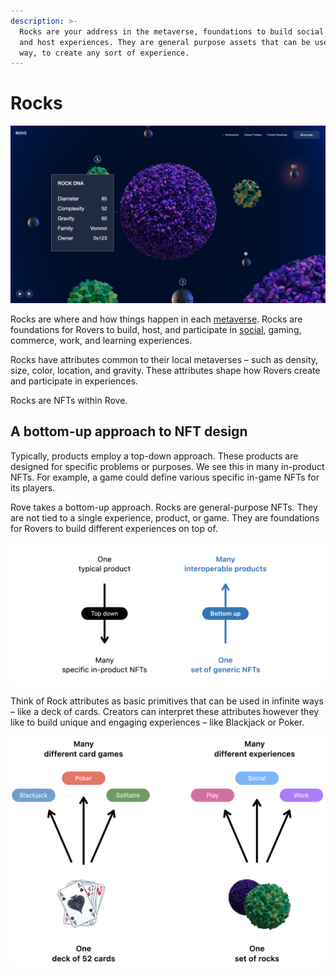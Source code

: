 ```yaml
---
description: >-
  Rocks are your address in the metaverse, foundations to build social spaces
  and host experiences. They are general purpose assets that can be used in any
  way, to create any sort of experience.
---
```


# Rocks



![A metaverse, composed of rocks with different attributes.](../../.gitbook/assets/Rove.039.jpeg)

Rocks are where and how things happen in each [metaverse](../metaverses.md). Rocks are foundations for Rovers to build, host, and participate in [social](../../3d-experiences/the-first-experiences.md), gaming, commerce, work, and learning experiences.

Rocks have attributes common to their local metaverses – such as density, size, color, location, and gravity. These attributes shape how Rovers create and participate in experiences.

Rocks are NFTs within Rove.

## A bottom-up approach to NFT design

Typically, products employ a top-down approach. These products are designed for specific problems or purposes. We see this in many in-product NFTs. For example, a game could define various specific in-game NFTs for its players.

Rove takes a bottom-up approach. Rocks are general-purpose NFTs. They are not tied to a single experience, product, or game. They are foundations for Rovers to build different experiences on top of.

![A bottom-up approach to NFT design.](<../../.gitbook/assets/image (11).png>)

Think of Rock attributes as basic primitives that can be used in infinite ways – like a deck of cards. Creators can interpret these attributes however they like to build unique and engaging experiences – like Blackjack or Poker.

![The community decides what to do with rocks.](<../../.gitbook/assets/image (14).png>)
